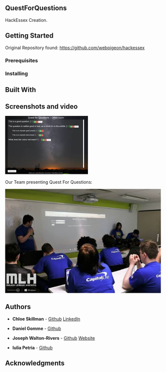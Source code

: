 ## QuestForQuestions

HackEssex Creation. 

## Getting Started

Original Repository found: https://github.com/webpigeon/hackessex


### Prerequisites



### Installing



## Built With



## Screenshots and video

![QuestForQuestions](https://raw.githubusercontent.com/ChloeLS/QuestForQuestions/master/QuestForQuestions.jpg)

Our Team presenting Quest For Questions:

![QuestForQuestions2](https://raw.githubusercontent.com/ChloeLS/QuestForQuestions/master/QuestForQuestions02.jpg)



## Authors

* **Chloe Skillman** - [Github](https://github.com/ChloeLS)
                                         [LinkedIn](https://www.linkedin.com/in/chloe-skillman-b80941183/)

* **Daniel Gomme**  -  [Github](https://github.com/OctarineSorcerer)
                                                  
* **Joseph Walton-Rivers**  -  [Github](https://github.com/webpigeon)
[Website](http://www.webpigeon.me.uk/index.html)

* **Iulia Petria** -  [Github](https://github.com/Iulia0)


## Acknowledgments

